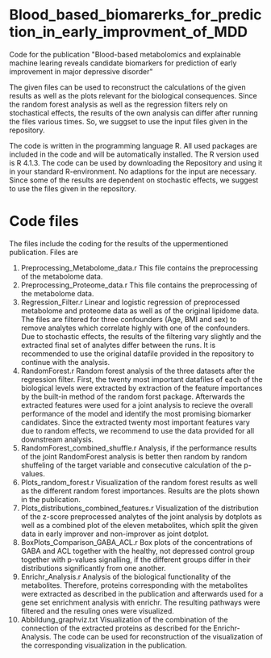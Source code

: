 # Blood_based_biomarerks_for_prediction_in_early_improvment_of_MDD 
Code for the publication "Blood-based metabolomics and explainable machine learing reveals candidate biomarkers for prediction of early improvement in major depressive disorder"

The given files can be used to reconstruct the calculations of the given results as well as the plots relevant for the biological consequences. Since the random forest analysis as well as the regression filters rely on stochastical effects, the results of the own analysis can differ after running the files various times. So, we suggset to use the input files given in the repository. 

The code is written in the programming language R. All used packages are included in the code and will be automatically installed. The R version used is R 4.1.3. The code can be used by downloading the Repository and using it in your standard R-environment. No adaptions for the input are necessary. Since some of the results are dependent on stochastic effects, we suggest to use the files given in the repository. 

# Code files

The files include the coding for the results of the uppermentioned publication. Files are
1. Preprocessing_Metabolome_data.r
  This file contains the preprocessing of the metabolome data.
2. Preprocessing_Proteome_data.r
   This file contains the preprocessing of the metabolome data.
3. Regression_Filter.r
   Linear and logistic regression of preprocessed metabolome and proteome data as well as of the original lipidome data. The files are filtered for three confounders (Age, BMI and sex) to remove analytes which correlate highly with one of the confounders.     Due to stochastic effects, the results of the filtering vary slightly and the extracted final set of analytes differ between the runs. It is recommended to use the original datafile provided in the repository to continue with the analysis.
4. RandomForest.r
   Random forest analysis of the three datasets after the regression filter. First, the twenty most important datafiles of each of the biological levels were extracted by extraction of the feature importances by the built-in method of the random forst        package. Afterwards the extracted features were used for a joint analysis to recieve the overall performance of the model and identify the most promising biomarker candidates. Since the extracted twenty most important features vary due to random            effects, we recommend to use the data provided for all downstream analysis. 
5. RandomForest_combined_shuffle.r
  Analysis, if the performance results of the joint RandomForest analysis is better then random by random shuffeling of the target variable and consecutive calculation of the p-values.
6. Plots_random_forest.r
   Visualization of the random forest results as well as the different random forest importances. Results are the plots shown in the publication.
7. Plots_distributions_combined_features.r
   Visualization of the distribution of the z-score preprocessed analytes of the joint analysis by dotplots as well as a combined plot of the eleven metabolites, which split the given data in early improver and non-improver as joint dotplot.
8. BoxPlots_Comparison_GABA_ACL.r
   Box plots of the concentrations of GABA and ACL together with the healthy, not depressed control group together with p-values signalling, if the different groups differ in their distributions significantly from one another.
9. Enrichr_Analysis.r
   Analysis of the biological functionality of the metabolites. Therefore, proteins corresponding with the metabolites were extracted as described in the publication and afterwards used for a gene set enrichment analysis with enrichr. The resulting     pathways were filtered and the resuling ones were visualized.
10. Abbildung_graphviz.txt
    Visualization of the combination of the connection of the extracted proteins as described for the Enrichr-Analysis. The code can be used for reconstruction of the visualization of the corresponding visualization in the publication.

